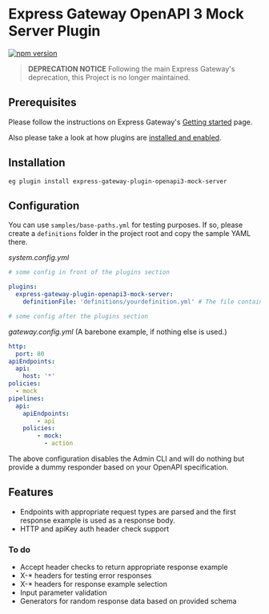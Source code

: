 # Express Gateway OpenAPI 3 Mock Server Plugin

[![npm version](https://badge.fury.io/js/express-gateway-plugin-openapi3-mock-server.svg)](https://badge.fury.io/js/express-gateway-plugin-openapi3-mock-server)

> **DEPRECATION NOTICE** Following the main Express Gateway's deprecation, this Project is no longer maintained.

## Prerequisites

Please follow the instructions on Express Gateway's [Getting started](http://www.express-gateway.io/getting-started/) page.

Also please take a look at how plugins are [installed and enabled](http://www.express-gateway.io/docs/plugins/).

## Installation

`eg plugin install express-gateway-plugin-openapi3-mock-server`

## Configuration

You can use `samples/base-paths.yml` for testing purposes. If so, please create a `definitions` folder
in the project root and copy the sample YAML there.

_system.config.yml_

```yaml
# some config in front of the plugins section

plugins:
  express-gateway-plugin-openapi3-mock-server:
    definitionFile: 'definitions/yourdefinition.yml' # The file containing your API's specification

# some config after the plugins section
```

_gateway.config.yml_ (A barebone example, if nothing else is used.)

```yaml
http:
  port: 80
apiEndpoints:
  api:
    host: '*'
policies:
  - mock
pipelines:
  api:
    apiEndpoints:
        - api
    policies:
        - mock:
          - action
```
The above configuration disables the Admin CLI and will do nothing but provide a dummy responder based on your 
OpenAPI specification.

## Features

* Endpoints with appropriate request types are parsed and the first response example is used as a response body.
* HTTP and apiKey auth header check support

### To do

* Accept header checks to return appropriate response example
* X-* headers for testing error responses
* X-* headers for response example selection
* Input parameter validation
* Generators for random response data based on provided schema
